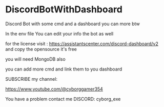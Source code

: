 # DiscordBotWithDashboard


Discord Bot with some cmd and a dashboard you can more btw

In the env file You can edit your info the bot as well

for the license visit : https://assistantscenter.com/discord-dashboard/v2 and copy the opensource it's free

you will need MongoDB also

you can add more cmd and link them to you dashboard

SUBSCRIBE my channel:

https://www.youtube.com/@cyborggamer354

You have a problem contact me DISCORD: cyborg_exe
